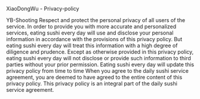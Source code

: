 XiaoDongWu - Privacy-policy

YB-Shooting Respect and protect the personal privacy of all users of the service. In order to provide you with more accurate and personalized services, eating sushi every day will use and disclose your personal information in accordance with the provisions of this privacy policy. But eating sushi every day will treat this information with a high degree of diligence and prudence. Except as otherwise provided in this privacy policy, eating sushi every day will not disclose or provide such information to third parties without your prior permission. Eating sushi every day will update this privacy policy from time to time When you agree to the daily sushi service agreement, you are deemed to have agreed to the entire content of this privacy policy. This privacy policy is an integral part of the daily sushi service agreement.
